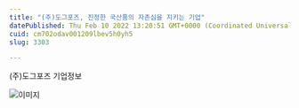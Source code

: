 ```yaml
---
title: "(주)도그포즈, 진정한 국산품의 자존심을 지키는 기업"
datePublished: Thu Feb 10 2022 13:20:51 GMT+0000 (Coordinated Universal Time)
cuid: cm702odav001209lbev5h0yh5
slug: 3303

---
```



(주)도그포즈 기업정보

![이미지](https://cdn.hashnode.com/res/hashnode/image/upload/v1739253581032/b8709c84-2456-47cd-9236-f2f8fc5b24e5.png)